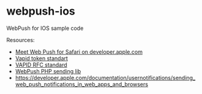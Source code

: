 # webpush-ios
WebPush for IOS sample code


Resources:
- [Meet Web Push for Safari on developer.apple.com](https://developer.apple.com/videos/play/wwdc2022/10098/)
- [Vapid token standart](https://blog.mozilla.org/services/2016/08/23/sending-vapid-identified-webpush-notifications-via-mozillas-push-service/)
- [VAPID RFC standard](https://datatracker.ietf.org/doc/html/rfc8292)
- [WebPush PHP sending lib](https://github.com/web-push-libs/web-push-php)
- https://developer.apple.com/documentation/usernotifications/sending_web_push_notifications_in_web_apps_and_browsers
